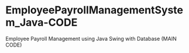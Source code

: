 # EmployeePayrollManagementSystem_Java-CODE
Employee Payroll Management using Java Swing with Database (MAIN CODE)
